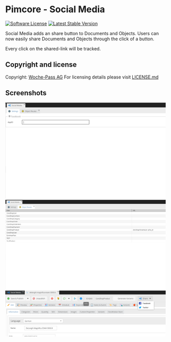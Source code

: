 # Pimcore - Social Media

[![Software License](https://img.shields.io/badge/license-GPLv3-brightgreen.svg?style=flat)](LICENSE.md)
[![Latest Stable Version](https://poser.pugx.org/w-vision/social-media/v/stable)](https://packagist.org/packages/w-vision/social-media)

Social Media adds an share button to Documents and Objects. Users can now easily share Documents and Objects through the click of a button.

Every click on the shared-link will be tracked.

## Copyright and license
Copyright: [Woche-Pass AG](http://www.w-vision.ch)
For licensing details please visit [LICENSE.md](LICENSE.md)

## Screenshots
![Interface](docs/settings.png)
![Routes](docs/object-routes.png)
![Example](docs/share-example.png)